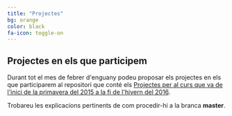 ```yaml
---
title: "Projectes"
bg: orange
color: black
fa-icon: toggle-on
---
```


## Projectes en els que participem

Durant tot el mes de febrer d'enguany podeu proposar els projectes en els que participarem al repositori que conté els [Projectes per al curs que va de l'inici de la primavera del 2015 a la fi de l'hivern del 2016](https://github.com/phpcat/Proj16).

Trobareu les explicacions pertinents de com procedir-hi a la branca **master**.
